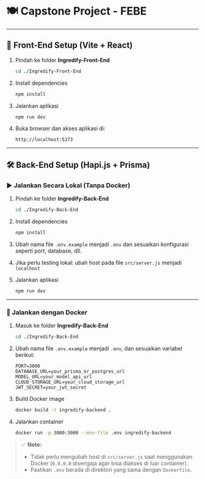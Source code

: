 # 🍽️ Capstone Project - FEBE

---

## 🚀 Front-End Setup (Vite + React)

1. Pindah ke folder **Ingredify-Front-End**

    ```bash
    cd ./Ingredify-Front-End
    ```

2. Install dependencies

    ```bash
    npm install
    ```

3. Jalankan aplikasi

    ```bash
    npm run dev
    ```

4. Buka browser dan akses aplikasi di:

    ```
    http://localhost:5173
    ```

---

## 🛠️ Back-End Setup (Hapi.js + Prisma)

### ▶️ Jalankan Secara Lokal (Tanpa Docker)

1. Pindah ke folder **Ingredify-Back-End**

    ```bash
    cd ./Ingredify-Back-End
    ```

2. Install dependencies

    ```bash
    npm install
    ```

3. Ubah nama file `.env.example` menjadi `.env` dan sesuaikan konfigurasi seperti port, database, dll.

4. Jika perlu testing lokal: ubah host pada file `src/server.js` menjadi `localhost`

5. Jalankan aplikasi

    ```bash
    npm run dev
    ```

---

### 🐳 Jalankan dengan Docker

1. Masuk ke folder **Ingredify-Back-End**

    ```bash
    cd ./Ingredify-Back-End
    ```

2. Ubah nama file `.env.example` menjadi `.env`, dan sesuaikan variabel berikut:

    ```env
    PORT=3000
    DATABASE_URL=your_prisma_or_postgres_url
    MODEL_URL=your_model_api_url
    CLOUD_STORAGE_URL=your_cloud_storage_url
    JWT_SECRET=your_jwt_secret
    ```

3. Build Docker image

    ```bash
    docker build -t ingredify-backend .
    ```

4. Jalankan container

    ```bash
    docker run -p 3000:3000 --env-file .env ingredify-backend
    ```

> ✅ **Note:**
> - Tidak perlu mengubah host di `src/server.js` saat menggunakan Docker (`0.0.0.0` disengaja agar bisa diakses di luar container).
> - Pastikan `.env` berada di direktori yang sama dengan `Dockerfile`.
